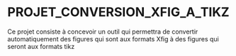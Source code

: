 # PROJET_CONVERSION_XFIG_A_TIKZ
Ce projet consiste à concevoir un outil qui permettra de convertir automatiquement des figures qui sont aux formats Xfig à des figures qui seront aux formats tikz
